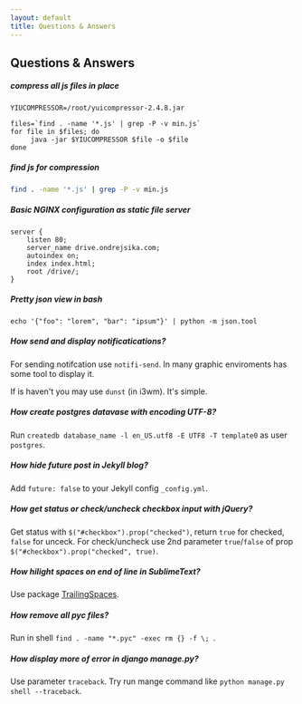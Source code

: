 ```yaml
---
layout: default
title: Questions & Answers
---
```


## Questions & Answers

##### compress all js files in place

```
YIUCOMPRESSOR=/root/yuicompressor-2.4.8.jar

files=`find . -name '*.js' | grep -P -v min.js`
for file in $files; do
     java -jar $YIUCOMPRESSOR $file -o $file
done
```

##### find js for compression

``` bash
find . -name '*.js' | grep -P -v min.js
```

##### Basic NGINX configuration as static file server

```
server {
    listen 80;
    server_name drive.ondrejsika.com;
    autoindex on;
    index index.html;
    root /drive/;
}
```

##### Pretty json view in bash

`echo '{"foo": "lorem", "bar": "ipsum"}' | python -m json.tool`

##### How send and display notificatications?

For sending notifcation use `notifi-send`. In many graphic enviroments has some tool to display it.

If is haven't you may use `dunst` (in i3wm). It's simple.

##### How create postgres datavase with encoding UTF-8?

Run `createdb database_name -l en_US.utf8 -E UTF8 -T template0` as user `postgres`.

##### How hide future post in Jekyll blog?

Add `future: false` to your Jekyll config `_config.yml`.

##### How get status or check/uncheck checkbox input with jQuery?

Get status with `$("#checkbox").prop("checked")`, return `true` for checked, `false` for unceck. For check/uncheck use 2nd parameter `true`/`false` of prop `$("#checkbox").prop("checked", true)`.

##### How hilight spaces on end of line in SublimeText?

Use package [TrailingSpaces](https://github.com/SublimeText/TrailingSpaces).

##### How remove all pyc files?

Run in shell `find . -name "*.pyc" -exec rm {} -f \; `.

##### How display more of error in django manage.py?

Use parameter `traceback`. Try run mange command like `python manage.py shell --traceback`.
